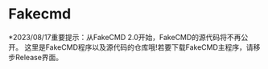 # Fakecmd
*2023/08/17重要提示：从FakeCMD 2.0开始，FakeCMD的源代码将不再公开。
这里是FakeCMD程序以及源代码的仓库哦!若要下载FakeCMD主程序，请移步Release界面。
